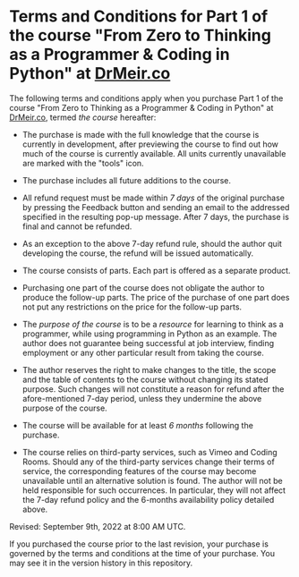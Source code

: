 # Terms and Conditions for Part 1 of the course "From Zero to Thinking as a Programmer & Coding in Python" at [DrMeir.co](https:://DrMeir.co/#/)

The following terms and conditions apply when you purchase Part 1 of the course "From Zero to Thinking as a Programmer & Coding in Python" at [DrMeir.co](https:://DrMeir.co/#/), termed *the course* hereafter:

* The purchase is made with the full knowledge that the course is currently in development, after previewing the course to find out how much of the course is currently available. All units currently unavailable are marked with the "tools" icon.

* The purchase includes all future additions to the course.

* All refund request must be made within *7 days* of the original purchase by pressing the Feedback button and sending an email to the addressed specified in the resulting pop-up message. After 7 days, the purchase is final and cannot be refunded.

* As an exception to the above 7-day refund rule, should the author quit developing the course, the refund will be issued automatically.

* The course consists of parts. Each part is offered as a separate product. 

* Purchasing one part of the course does not obligate the author to produce the follow-up parts. The price of the purchase of one part does not put any restrictions on the price for the follow-up parts.

* The *purpose of the course* is to be a *resource* for learning to think as a programmer, while using programming in Python as an example. The author does not guarantee being successful at job interview, finding employment or any other particular result from taking the course.

* The author reserves the right to make changes to the title, the scope and the table of contents to the course without changing its stated purpose. Such changes will not constitute a reason for refund after the afore-mentioned 7-day period, unless they undermine the above purpose of the course.

* The course will be available for at least *6 months* following the purchase.

* The course relies on third-party services, such as Vimeo and Coding Rooms. Should any of the third-party services change their terms of service, the corresponding features of the course may become unavailable until an alternative solution is found. The author will not be held responsible for such occurrences. In particular, they will not affect the 7-day refund policy and the 6-months availability policy detailed above.

Revised: September 9th, 2022 at 8:00 AM UTC.

If you purchased the course prior to the last revision, your purchase is governed by the terms and conditions at the time of your purchase. You may see it in the version history in this repository. 
